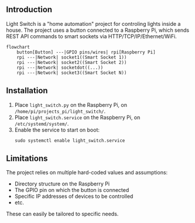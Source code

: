 ## Introduction

Light Switch is a "home automation" project for controling lights inside a house.
The project uses a button connected to a Raspberry Pi,
which sends REST API commands to smart sockets via HTTP/TCP/IP/Ethernet/WiFi.

```mermaid
flowchart
    button[Button] ---|GPIO pins/wires| rpi[Raspberry Pi]
    rpi ---|Network| socket1((Smart Socket 1))
    rpi ---|Network| socket2((Smart Socket 2))
    rpi ---|Network| socketdot((...))
    rpi ---|Network| socket3((Smart Socket N))
```


## Installation

1. Place `light_switch.py` on the Raspberry Pi, on `/home/pi/projects_pi/light_switch/`.
1. Place `light_switch.service` on the Raspberry Pi, on `/etc/systemd/system/`.
1. Enable the service to start on boot:
    ```
    sudo systemctl enable light_switch.service
    ```


## Limitations

The project relies on multiple hard-coded values and assumptions:

* Directory structure on the Raspberry Pi
* The GPIO pin on which the button is connected
* Specific IP addresses of devices to be controlled
* etc.

These can easily be tailored to specific needs.

